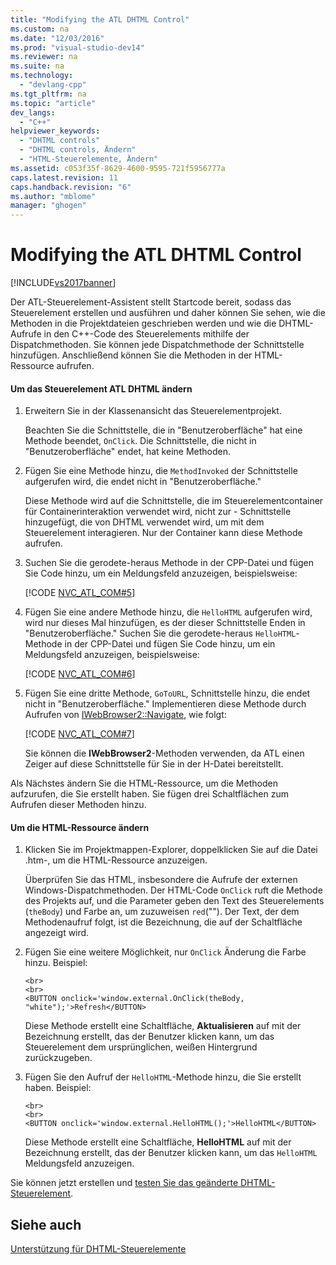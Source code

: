 ```yaml
---
title: "Modifying the ATL DHTML Control"
ms.custom: na
ms.date: "12/03/2016"
ms.prod: "visual-studio-dev14"
ms.reviewer: na
ms.suite: na
ms.technology: 
  - "devlang-cpp"
ms.tgt_pltfrm: na
ms.topic: "article"
dev_langs: 
  - "C++"
helpviewer_keywords: 
  - "DHTML controls"
  - "DHTML controls, Ändern"
  - "HTML-Steuerelemente, Ändern"
ms.assetid: c053f35f-8629-4600-9595-721f5956777a
caps.latest.revision: 11
caps.handback.revision: "6"
ms.author: "mblome"
manager: "ghogen"
---
```

# Modifying the ATL DHTML Control
[!INCLUDE[vs2017banner](../assembler/inline/includes/vs2017banner.md)]

Der ATL\-Steuerelement\-Assistent stellt Startcode bereit, sodass das Steuerelement erstellen und ausführen und daher können Sie sehen, wie die Methoden in die Projektdateien geschrieben werden und wie die DHTML\-Aufrufe in den C\+\+\-Code des Steuerelements mithilfe der Dispatchmethoden.  Sie können jede Dispatchmethode der Schnittstelle hinzufügen.  Anschließend können Sie die Methoden in der HTML\-Ressource aufrufen.  
  
#### Um das Steuerelement ATL DHTML ändern  
  
1.  Erweitern Sie in der Klassenansicht das Steuerelementprojekt.  
  
     Beachten Sie die Schnittstelle, die in "Benutzeroberfläche" hat eine Methode beendet, `OnClick`.  Die Schnittstelle, die nicht in "Benutzeroberfläche" endet, hat keine Methoden.  
  
2.  Fügen Sie eine Methode hinzu, die `MethodInvoked` der Schnittstelle aufgerufen wird, die endet nicht in "Benutzeroberfläche."  
  
     Diese Methode wird auf die Schnittstelle, die im Steuerelementcontainer für Containerinteraktion verwendet wird, nicht zur \- Schnittstelle hinzugefügt, die von DHTML verwendet wird, um mit dem Steuerelement interagieren.  Nur der Container kann diese Methode aufrufen.  
  
3.  Suchen Sie die gerodete\-heraus Methode in der CPP\-Datei und fügen Sie Code hinzu, um ein Meldungsfeld anzuzeigen, beispielsweise:  
  
     [!CODE [NVC_ATL_COM#5](../CodeSnippet/VS_Snippets_Cpp/NVC_ATL_COM#5)]  
  
4.  Fügen Sie eine andere Methode hinzu, die `HelloHTML` aufgerufen wird, wird nur dieses Mal hinzufügen, es der dieser Schnittstelle Enden in "Benutzeroberfläche." Suchen Sie die gerodete\-heraus `HelloHTML`\-Methode in der CPP\-Datei und fügen Sie Code hinzu, um ein Meldungsfeld anzuzeigen, beispielsweise:  
  
     [!CODE [NVC_ATL_COM#6](../CodeSnippet/VS_Snippets_Cpp/NVC_ATL_COM#6)]  
  
5.  Fügen Sie eine dritte Methode, `GoToURL`, Schnittstelle hinzu, die endet nicht in "Benutzeroberfläche." Implementieren diese Methode durch Aufrufen von [IWebBrowser2::Navigate](https://msdn.microsoft.com/en-us/library/aa752133.aspx), wie folgt:  
  
     [!CODE [NVC_ATL_COM#7](../CodeSnippet/VS_Snippets_Cpp/NVC_ATL_COM#7)]  
  
     Sie können die **IWebBrowser2**\-Methoden verwenden, da ATL einen Zeiger auf diese Schnittstelle für Sie in der H\-Datei bereitstellt.  
  
 Als Nächstes ändern Sie die HTML\-Ressource, um die Methoden aufzurufen, die Sie erstellt haben.  Sie fügen drei Schaltflächen zum Aufrufen dieser Methoden hinzu.  
  
#### Um die HTML\-Ressource ändern  
  
1.  Klicken Sie im Projektmappen\-Explorer, doppelklicken Sie auf die Datei .htm\-, um die HTML\-Ressource anzuzeigen.  
  
     Überprüfen Sie das HTML, insbesondere die Aufrufe der externen Windows\-Dispatchmethoden.  Der HTML\-Code `OnClick` ruft die Methode des Projekts auf, und die Parameter geben den Text des Steuerelements \(`theBody`\) und Farbe an, um zuzuweisen `red`\(""\).  Der Text, der dem Methodenaufruf folgt, ist die Bezeichnung, die auf der Schaltfläche angezeigt wird.  
  
2.  Fügen Sie eine weitere Möglichkeit, nur `OnClick` Änderung die Farbe hinzu.  Beispiel:  
  
    ```  
    <br>  
    <br>  
    <BUTTON onclick='window.external.OnClick(theBody, "white");'>Refresh</BUTTON>  
    ```  
  
     Diese Methode erstellt eine Schaltfläche, **Aktualisieren** auf mit der Bezeichnung erstellt, das der Benutzer klicken kann, um das Steuerelement dem ursprünglichen, weißen Hintergrund zurückzugeben.  
  
3.  Fügen Sie den Aufruf der `HelloHTML`\-Methode hinzu, die Sie erstellt haben.  Beispiel:  
  
    ```  
    <br>  
    <br>  
    <BUTTON onclick='window.external.HelloHTML();'>HelloHTML</BUTTON>  
    ```  
  
     Diese Methode erstellt eine Schaltfläche, **HelloHTML** auf mit der Bezeichnung erstellt, das der Benutzer klicken kann, um das `HelloHTML` Meldungsfeld anzuzeigen.  
  
 Sie können jetzt erstellen und [testen Sie das geänderte DHTML\-Steuerelement](../atl/testing-the-modified-atl-dhtml-control.md).  
  
## Siehe auch  
 [Unterstützung für DHTML\-Steuerelemente](../atl/atl-support-for-dhtml-controls.md)
